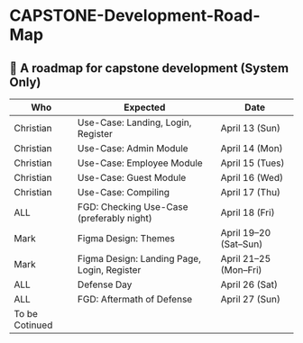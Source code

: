 # CAPSTONE-Development-Road-Map
## 📅 A roadmap for capstone development (System Only)

| Who       | Expected                                              | Date                  |
|-----------|-------------------------------------------------------|-----------------------|
| Christian | Use-Case: Landing, Login, Register                    | April 13 (Sun)        |
| Christian | Use-Case: Admin Module                                | April 14 (Mon)        |
| Christian | Use-Case: Employee Module                             | April 15 (Tues)       |
| Christian | Use-Case: Guest Module                                | April 16 (Wed)        |
| Christian | Use-Case: Compiling                                   | April 17 (Thu)        |
| ALL       | FGD: Checking Use-Case (preferably night)             | April 18 (Fri)        |
| Mark      | Figma Design: Themes                                  | April 19–20 (Sat–Sun) |
| Mark      | Figma Design: Landing Page, Login, Register           | April 21–25 (Mon–Fri) |
| ALL       | Defense Day                                           | April 26 (Sat)        |
| ALL       | FGD: Aftermath of Defense                             | April 27 (Sun)        |
|To be Cotinued                                                                              |
